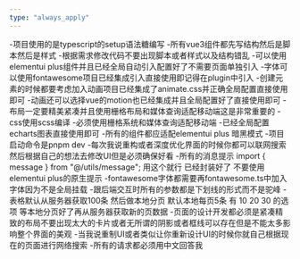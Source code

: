 ```yaml
---
type: "always_apply"
---
```


-项目使用的是typescript的setup语法糖编写
-所有vue3组件都先写结构然后是脚本然后是样式
-根据需求修改代码不要出现脚本或者样式以及结构错乱
-可以使用elementui plus组件并且已经全局自动引入配置好了不需要页面单独引入
-字体可以使用fontawesome项目已经集成引入直接使用即记得在plugin中引入
-创建元素的时候都要考虑加入动画项目已经集成了animate.css并正确全局配置直接使用即可
-动画还可以选择vue的motion也已经集成并且全局配置好了直接使用即可
-布局一定要精美紧凑并且使用栅格布局和媒体查询适配移动端这是非常重要的
-css使用scss编译
-必须使用栅格系统和媒体查询适配移动端
-已经全局配置echarts图表直接使用即可
-所有的组件都应适配elementui plus 暗黑模式
-项目启动命令是pnpm dev
-每次我说重构或者深度优化界面的时候你都可以联网搜索然后根据自己的想法去修改UI但是必须确保好看
-所有的消息提示 import { message } from "@/utils/message";  用这个就行  已经封装好了 不要使用elementui plus的原生提示
-fontawesome字体都需要再fontawesome.ts中加入字体因为不是全局挂载
-跟后端交互时所有的参数都是下划线的形式而不是驼峰
-表格默认从服务器获取100条 然后做本地分页 默认本地每页5条 有 10 20 30 的选项 等本地分页好了再从服务器获取新的页数据
-页面的设计开发都必须是紧凑精致的布局不要出现太大的卡片或者无所谓的阴影或者框线可以存在但是不能太多影响整个界面的美观
-当我说重制UI或者类似让你重新设计UI的时候你就自己根据现在的页面进行网络搜索
-所有的请求都必须用中文回答我